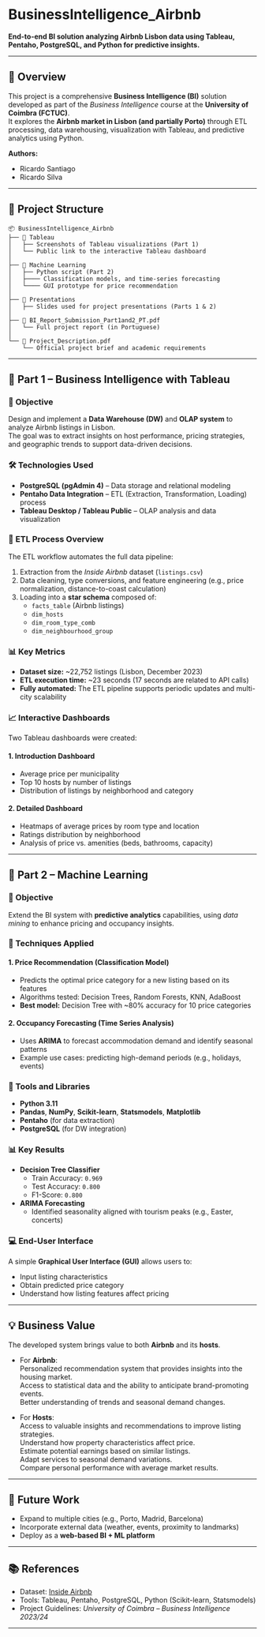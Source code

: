 # BusinessIntelligence_Airbnb

**End-to-end BI solution analyzing Airbnb Lisbon data using Tableau, Pentaho, PostgreSQL, and Python for predictive insights.**

---

## 🧭 Overview
This project is a comprehensive **Business Intelligence (BI)** solution developed as part of the *Business Intelligence* course at the **University of Coimbra (FCTUC)**.  
It explores the **Airbnb market in Lisbon (and partially Porto)** through ETL processing, data warehousing, visualization with Tableau, and predictive analytics using Python.

**Authors:**
- Ricardo Santiago  
- Ricardo Silva  

---

## 📁 Project Structure

```
📦 BusinessIntelligence_Airbnb
├── 📁 Tableau
│   ├── Screenshots of Tableau visualizations (Part 1)
│   └── Public link to the interactive Tableau dashboard
│
├── 📁 Machine Learning
│   ├── Python script (Part 2)
│   ├──── Classification models, and time-series forecasting
│   └──── GUI prototype for price recommendation
│
├── 📁 Presentations
│   ├── Slides used for project presentations (Parts 1 & 2)
│
├── 📄 BI_Report_Submission_Part1and2_PT.pdf
│   └── Full project report (in Portuguese)
│
└── 📄 Project_Description.pdf
    └── Official project brief and academic requirements
```

---

## 🧩 Part 1 – Business Intelligence with Tableau

### 🎯 Objective
Design and implement a **Data Warehouse (DW)** and **OLAP system** to analyze Airbnb listings in Lisbon.  
The goal was to extract insights on host performance, pricing strategies, and geographic trends to support data-driven decisions.

### 🛠️ Technologies Used
- **PostgreSQL (pgAdmin 4)** – Data storage and relational modeling  
- **Pentaho Data Integration** – ETL (Extraction, Transformation, Loading) process  
- **Tableau Desktop / Tableau Public** – OLAP analysis and data visualization  

### 🔄 ETL Process Overview
The ETL workflow automates the full data pipeline:
1. Extraction from the *Inside Airbnb* dataset (`listings.csv`)  
2. Data cleaning, type conversions, and feature engineering (e.g., price normalization, distance-to-coast calculation)
3. Loading into a **star schema** composed of:
   - `facts_table` (Airbnb listings)
   - `dim_hosts`
   - `dim_room_type_comb`
   - `dim_neighbourhood_group`

### 📊 Key Metrics
- **Dataset size:** ~22,752 listings (Lisbon, December 2023)  
- **ETL execution time:** ~23 seconds (17 seconds are related to API calls)  
- **Fully automated:** The ETL pipeline supports periodic updates and multi-city scalability  

### 📈 Interactive Dashboards
Two Tableau dashboards were created:

#### 1. Introduction Dashboard
- Average price per municipality  
- Top 10 hosts by number of listings  
- Distribution of listings by neighborhood and category  

#### 2. Detailed Dashboard
- Heatmaps of average prices by room type and location  
- Ratings distribution by neighborhood  
- Analysis of price vs. amenities (beds, bathrooms, capacity)  

---

## 🤖 Part 2 – Machine Learning

### 🎯 Objective
Extend the BI system with **predictive analytics** capabilities, using *data mining* to enhance pricing and occupancy insights.

### 🧠 Techniques Applied
#### 1. Price Recommendation (Classification Model)
- Predicts the optimal price category for a new listing based on its features  
- Algorithms tested: Decision Trees, Random Forests, KNN, AdaBoost  
- **Best model:** Decision Tree with ~80% accuracy for 10 price categories  

#### 2. Occupancy Forecasting (Time Series Analysis)
- Uses **ARIMA** to forecast accommodation demand and identify seasonal patterns  
- Example use cases: predicting high-demand periods (e.g., holidays, events)

### 🧰 Tools and Libraries
- **Python 3.11**
- **Pandas**, **NumPy**, **Scikit-learn**, **Statsmodels**, **Matplotlib**
- **Pentaho** (for data extraction)
- **PostgreSQL** (for DW integration)

### 📊 Key Results
- **Decision Tree Classifier**
  - Train Accuracy: `0.969`
  - Test Accuracy: `0.800`
  - F1-Score: `0.800`
- **ARIMA Forecasting**
  - Identified seasonality aligned with tourism peaks (e.g., Easter, concerts)

### 💻 End-User Interface
A simple **Graphical User Interface (GUI)** allows users to:
- Input listing characteristics  
- Obtain predicted price category  
- Understand how listing features affect pricing  

---

## 💡 Business Value
The developed system brings value to both **Airbnb** and its **hosts**.

- For **Airbnb**:  
  Personalized recommendation system that provides insights into the housing market.  
  Access to statistical data and the ability to anticipate brand-promoting events.  
  Better understanding of trends and seasonal demand changes.  

- For **Hosts**:  
  Access to valuable insights and recommendations to improve listing strategies.  
  Understand how property characteristics affect price.  
  Estimate potential earnings based on similar listings.  
  Adapt services to seasonal demand variations.  
  Compare personal performance with average market results. 

---

## 🚀 Future Work
- Expand to multiple cities (e.g., Porto, Madrid, Barcelona)  
- Incorporate external data (weather, events, proximity to landmarks)  
- Deploy as a **web-based BI + ML platform**

---

## 📚 References
- Dataset: [Inside Airbnb](http://insideairbnb.com/get-the-data/)  
- Tools: Tableau, Pentaho, PostgreSQL, Python (Scikit-learn, Statsmodels)  
- Project Guidelines: *University of Coimbra – Business Intelligence 2023/24*

---
